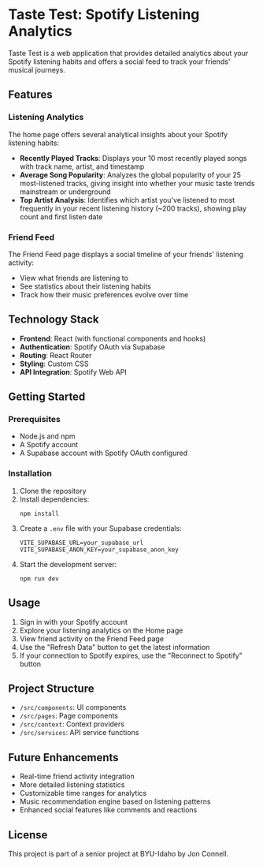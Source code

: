 # Taste Test: Spotify Listening Analytics

Taste Test is a web application that provides detailed analytics about your Spotify listening habits and offers a social feed to track your friends' musical journeys.

## Features

### Listening Analytics

The home page offers several analytical insights about your Spotify listening habits:

- **Recently Played Tracks**: Displays your 10 most recently played songs with track name, artist, and timestamp
- **Average Song Popularity**: Analyzes the global popularity of your 25 most-listened tracks, giving insight into whether your music taste trends mainstream or underground
- **Top Artist Analysis**: Identifies which artist you've listened to most frequently in your recent listening history (~200 tracks), showing play count and first listen date

### Friend Feed

The Friend Feed page displays a social timeline of your friends' listening activity:

- View what friends are listening to
- See statistics about their listening habits
- Track how their music preferences evolve over time

## Technology Stack

- **Frontend**: React (with functional components and hooks)
- **Authentication**: Spotify OAuth via Supabase
- **Routing**: React Router
- **Styling**: Custom CSS
- **API Integration**: Spotify Web API

## Getting Started

### Prerequisites

- Node.js and npm
- A Spotify account
- A Supabase account with Spotify OAuth configured

### Installation

1. Clone the repository
2. Install dependencies:
   ```
   npm install
   ```
3. Create a `.env` file with your Supabase credentials:
   ```
   VITE_SUPABASE_URL=your_supabase_url
   VITE_SUPABASE_ANON_KEY=your_supabase_anon_key
   ```
4. Start the development server:
   ```
   npm run dev
   ```

## Usage

1. Sign in with your Spotify account
2. Explore your listening analytics on the Home page
3. View friend activity on the Friend Feed page
4. Use the "Refresh Data" button to get the latest information
5. If your connection to Spotify expires, use the "Reconnect to Spotify" button

## Project Structure

- `/src/components`: UI components
- `/src/pages`: Page components
- `/src/context`: Context providers
- `/src/services`: API service functions

## Future Enhancements

- Real-time friend activity integration
- More detailed listening statistics
- Customizable time ranges for analytics
- Music recommendation engine based on listening patterns
- Enhanced social features like comments and reactions

## License

This project is part of a senior project at BYU-Idaho by Jon Connell.
